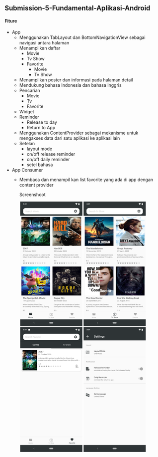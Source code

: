 ## Submission-5-Fundamental-Aplikasi-Android

#### Fiture
- App
    - Menggunakan TabLayout dan BottomNavigationView sebagai navigasi antara halaman
    - Menampilkan daftar
        - Movie
        - Tv Show
        - Favorite
            - Movie
            - Tv Show
    - Menampilkan poster dan informasi pada halaman detail
    - Mendukung bahasa Indonesia dan bahasa Inggris
    - Pencarian
        - Movie
        - Tv
        - Favorite
    - Widget
    - Reminder
        - Release to day
        - Return to App
    - Menggunakan ContentProvider sebagai mekanisme untuk mengakses data dari satu aplikasi ke aplikasi lain
    - Setelan
        - layout mode
        - on/off release reminder
        - on/off daily reminder
        - setel bahasa
- App Consumer
    - Membaca dan menampil kan list favorite yang ada di app dengan content provider


        Screenshoot
<div align="center">
    <img src="https://github.com/x-syaifullah-x/Fundamental-Aplikasi-Android/blob/submission_5/screenshots/Screenshot_20201122-153117.png" width="200px"</img> 
    <img src="https://github.com/x-syaifullah-x/Fundamental-Aplikasi-Android/blob/submission_5/screenshots/Screenshot_20201122-153124.png" width="200px"</img> 
    <img src="https://github.com/x-syaifullah-x/Fundamental-Aplikasi-Android/blob/submission_5/screenshots/Screenshot_20201122-153137.png" width="200px"</img> 
    <img src="https://github.com/x-syaifullah-x/Fundamental-Aplikasi-Android/blob/submission_5/screenshots/Screenshot_20201122-153142.png" width="200px"</img> 
</div>
